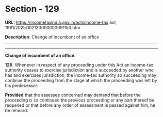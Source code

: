 # Section - 129

**URL:** https://incometaxindia.gov.in/acts/income-tax act, 1961/2025/102120000000091150.htm

**Description:** Change of incumbent of an office

---

****

**Change of incumbent of an office.**

**129.** Whenever in respect of any proceeding under this Act an income-tax authority ceases to exercise jurisdiction and is succeeded by another who has and exercises jurisdiction, the income-tax authority so succeeding may continue the proceeding from the stage at which the proceeding was left by his predecessor:

**Provided** that the assessee concerned may demand that before the proceeding is so continued the previous proceeding or any part thereof be reopened or that before any order of assessment is passed against him, he be reheard.